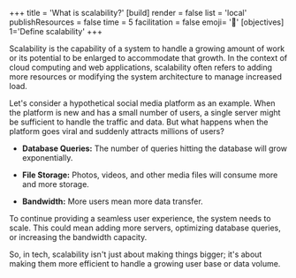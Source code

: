 +++
title = 'What is scalability?'
[build]
    render = false
    list = 'local'
    publishResources = false
time = 5
facilitation = false
emoji= '🧩'
[objectives]
    1='Define scalability'
+++

Scalability is the capability of a system to handle a growing amount of work or its potential to be enlarged to accommodate that growth. In the context of cloud computing and web applications, scalability often refers to adding more resources or modifying the system architecture to manage increased load.

Let's consider a hypothetical social media platform as an example. When the platform is new and has a small number of users, a single server might be sufficient to handle the traffic and data. But what happens when the platform goes viral and suddenly attracts millions of users?

- **Database Queries:** The number of queries hitting the database will grow exponentially.

- **File Storage:** Photos, videos, and other media files will consume more and more storage.

- **Bandwidth:** More users mean more data transfer.

To continue providing a seamless user experience, the system needs to scale. This could mean adding more servers, optimizing database queries, or increasing the bandwidth capacity.

So, in tech, scalability isn't just about making things bigger; it's about making them more efficient to handle a growing user base or data volume.
